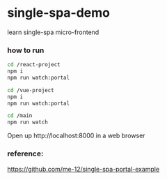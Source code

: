 # single-spa-demo
learn single-spa micro-frontend
### how to run
```bash
cd /react-project
npm i
npm run watch:portal

cd /vue-project
npm i
npm run watch:portal

cd /main
npm run watch
```
Open up http://localhost:8000 in a web browser

### reference:
https://github.com/me-12/single-spa-portal-example